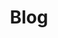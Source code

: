 ---
layout: articles
title: Blog
description: Python blogs to stay updated with the latest trends, tips, and tutorials
image: https://learn.piptrends.com/assets/images/general/blog-cover.png
articles:
  data_source: site.blog
  show_excerpt: true
  show_readmore: true
  show_info: true
---